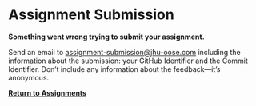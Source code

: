 # Assignment Submission

**Something went wrong trying to submit your assignment.**

Send an email to <assignment-submission@jhu-oose.com> including the information about the submission: your GitHub Identifier and the Commit Identifier. Don’t include any information about the feedback—it’s anonymous.

**[Return to Assignments](/#individual-assignments)**
